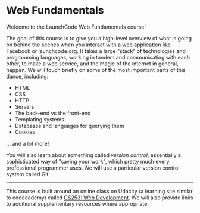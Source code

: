 # Web Fundamentals

Welcome to the LaunchCode Web Fundamentals course!

The goal of this course is to give you a high-level overview of what is going on behind the scenes when you interact with a web application like Facebook or launchcode.org. It takes a large "stack" of technologies and programming languages, working in tandem and communicating with each other, to make a web service, and the magic of the internet in general, happen. We will touch briefly on some of the most important parts of this dance, including:

* HTML
* CSS
* HTTP
* Servers
* The back-end vs the front-end
* Templating systems 
* Databases and languages for querying them
* Cookies

... and a lot more! 

You will also learn about something called *version control*, essentially a sophisticated way of "saving your work", which pretty much every professional programmer uses. We will use a particular version control system called Git.

----

This course is built around an online class on Udacity (a learning site similar to codecademy) called [CS253: Web Development][udacity-course]. We will also provide links to additional supplementary resources where appropriate.


[udacity-course]: https://www.udacity.com/course/web-development--cs253






